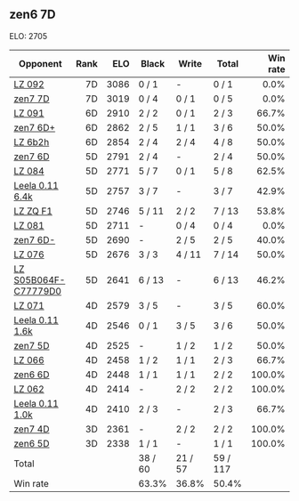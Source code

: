 ## zen6 7D ##

ELO: 2705

Opponent | Rank | ELO | Black | Write | Total | Win rate
---------|-----:|----:|-------|-------|-------|-------:
[LZ 092](LZ%20092.md) | 7D | 3086 | 0 / 1 | - | 0 / 1 | 0.0%
[zen7 7D](zen7%207D.md) | 7D | 3019 | 0 / 4 | 0 / 1 | 0 / 5 | 0.0%
[LZ 091](LZ%20091.md) | 6D | 2910 | 2 / 2 | 0 / 1 | 2 / 3 | 66.7%
[zen7 6D+](zen7%206D+.md) | 6D | 2862 | 2 / 5 | 1 / 1 | 3 / 6 | 50.0%
[LZ 6b2h](LZ%206b2h.md) | 6D | 2854 | 2 / 4 | 2 / 4 | 4 / 8 | 50.0%
[zen7 6D](zen7%206D.md) | 5D | 2791 | 2 / 4 | - | 2 / 4 | 50.0%
[LZ 084](LZ%20084.md) | 5D | 2771 | 5 / 7 | 0 / 1 | 5 / 8 | 62.5%
[Leela 0.11 6.4k](Leela%200.11%206.4k.md) | 5D | 2757 | 3 / 7 | - | 3 / 7 | 42.9%
[LZ ZQ F1](LZ%20ZQ%20F1.md) | 5D | 2746 | 5 / 11 | 2 / 2 | 7 / 13 | 53.8%
[LZ 081](LZ%20081.md) | 5D | 2711 | - | 0 / 4 | 0 / 4 | 0.0%
[zen7 6D-](zen7%206D-.md) | 5D | 2690 | - | 2 / 5 | 2 / 5 | 40.0%
[LZ 076](LZ%20076.md) | 5D | 2676 | 3 / 3 | 4 / 11 | 7 / 14 | 50.0%
[LZ S05B064F-C77779D0](LZ%20S05B064F-C77779D0.md) | 5D | 2641 | 6 / 13 | - | 6 / 13 | 46.2%
[LZ 071](LZ%20071.md) | 4D | 2579 | 3 / 5 | - | 3 / 5 | 60.0%
[Leela 0.11 1.6k](Leela%200.11%201.6k.md) | 4D | 2546 | 0 / 1 | 3 / 5 | 3 / 6 | 50.0%
[zen7 5D](zen7%205D.md) | 4D | 2525 | - | 1 / 2 | 1 / 2 | 50.0%
[LZ 066](LZ%20066.md) | 4D | 2458 | 1 / 2 | 1 / 1 | 2 / 3 | 66.7%
[zen6 6D](zen6%206D.md) | 4D | 2448 | 1 / 1 | 1 / 1 | 2 / 2 | 100.0%
[LZ 062](LZ%20062.md) | 4D | 2414 | - | 2 / 2 | 2 / 2 | 100.0%
[Leela 0.11 1.0k](Leela%200.11%201.0k.md) | 4D | 2410 | 2 / 3 | - | 2 / 3 | 66.7%
[zen7 4D](zen7%204D.md) | 3D | 2361 | - | 2 / 2 | 2 / 2 | 100.0%
[zen6 5D](zen6%205D.md) | 3D | 2338 | 1 / 1 | - | 1 / 1 | 100.0%
Total | | | 38 / 60 | 21 / 57 | 59 / 117 | 
Win rate| | | 63.3% | 36.8% | 50.4% | 
